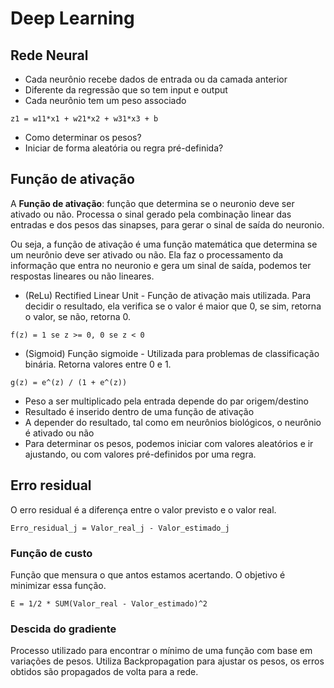# Deep Learning

## Rede Neural

- Cada neurônio recebe dados de entrada ou da camada anterior
- Diferente da regressão que so tem input e output
- Cada neurônio tem um peso associado

```plaintext
z1 = w11*x1 + w21*x2 + w31*x3 + b
```

- Como determinar os pesos?
- Iniciar de forma aleatória ou regra pré-definida?

## Função de ativação

A **Função de ativação**: função que determina se o neuronio deve ser ativado ou não. Processa o sinal gerado pela combinação linear das entradas e dos pesos das sinapses, para gerar o sinal de saída do neuronio.

Ou seja, a função de ativação é uma função matemática que determina se um neurônio deve ser ativado ou não. Ela faz o processamento da informação que entra no neuronio e gera um sinal de saída, podemos ter respostas lineares ou não lineares.

- (ReLu) Rectified Linear Unit - Função de ativação mais utilizada. Para decidir o resultado, ela verifica se o valor é maior que 0, se sim, retorna o valor, se não, retorna 0.

```plaintext
f(z) = 1 se z >= 0, 0 se z < 0
```

- (Sigmoid) Função sigmoide - Utilizada para problemas de classificação binária. Retorna valores entre 0 e 1.

```plaintext
g(z) = e^(z) / (1 + e^(z))
```

- Peso a ser multiplicado pela entrada depende do par origem/destino
- Resultado é inserido dentro de uma função de ativação
- A depender do resultado, tal como em neurônios biológicos, o neurônio é ativado ou não
- Para determinar os pesos, podemos iniciar com valores aleatórios e ir ajustando, ou com valores pré-definidos por uma regra.

## Erro residual

O erro residual é a diferença entre o valor previsto e o valor real.

```plaintext
Erro_residual_j = Valor_real_j - Valor_estimado_j
```

### Função de custo

Função que mensura o que antos estamos acertando. O objetivo é minimizar essa função.

```plaintext
E = 1/2 * SUM(Valor_real - Valor_estimado)^2
```

### Descida do gradiente

Processo utilizado para encontrar o mínimo de uma função com base em variações de pesos.
Utiliza Backpropagation para ajustar os pesos, os erros obtidos são propagados de volta para a rede.
